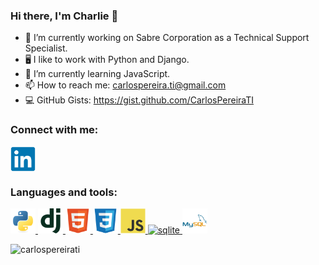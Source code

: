 ### Hi there, I'm Charlie 👋

- 🔭 I’m currently working on Sabre Corporation as a Technical Support Specialist.
- 🖥️ I like to work with Python and Django.
- 🌱 I’m currently learning JavaScript.
- 📫 How to reach me: carlospereira.ti@gmail.com
- 💻 GitHub Gists: https://gist.github.com/CarlosPereiraTI

<h3 align="left">Connect with me:</h3>
<p align="left">
<a href="https://www.linkedin.com/in/ruy-carlos-pereira-larrosa-362493164/" target="blank"><img align="center" src="https://github.com/devicons/devicon/blob/master/icons/linkedin/linkedin-original.svg" alt="https://www.linkedin.com/in/ruy-carlos-pereira-larrosa-362493164/" height="40" width="40" /></a>
</p>

<h3 align="left">Languages and tools:</h3>
<p align="left">
  <a href="https://www.python.org" target="_blank" rel="noreferrer"> <img src="https://github.com/devicons/devicon/blob/master/icons/python/python-original.svg" alt="python" width="40" height="40"/> </a> 
  <a href="https://www.djangoproject.com/" target="_blank" rel="noreferrer"> <img src="https://github.com/devicons/devicon/blob/master/icons/django/django-plain.svg" alt="django" width="40" height="40"/> </a>
  <a href="https://www.w3schools.com/html/default.asp" target="_blank" rel="noreferrer"> <img src="https://github.com/devicons/devicon/blob/master/icons/html5/html5-original.svg" alt="html5" width="40" height="40"/> </a> 
  <a href="https://www.w3schools.com/css/" target="_blank" rel="noreferrer"> <img src="https://github.com/devicons/devicon/blob/master/icons/css3/css3-original.svg" alt="css3" width="40" height="40"/> </a>
  <a href="https://developer.mozilla.org/en-US/docs/Web/JavaScript" target="_blank" rel="noreferrer"> <img src="https://raw.githubusercontent.com/devicons/devicon/master/icons/javascript/javascript-original.svg" alt="javascript" width="40" height="40"/> </a> 
  <a href="https://www.sqlite.org/" target="_blank" rel="noreferrer"> <img src="https://www.vectorlogo.zone/logos/sqlite/sqlite-icon.svg" alt="sqlite" width="40" height="40"/> </a>
  <a href="https://www.mysql.com/" target="_blank" rel="noreferrer"> <img src="https://raw.githubusercontent.com/devicons/devicon/master/icons/mysql/mysql-original-wordmark.svg" alt="mysql" width="40" height="40"/> </a>  
</p>

<p><img align="left" src="https://github-readme-stats.vercel.app/api/top-langs?username=carlospereirati&show_icons=true&locale=en&layout=compact" alt="carlospereirati" /></p>

<!-- <p>&nbsp;<img align="center" src="https://github-readme-stats.vercel.app/api?username=carlospereirati&show_icons=true&locale=en" alt="carlospereirati" /></p> -->

